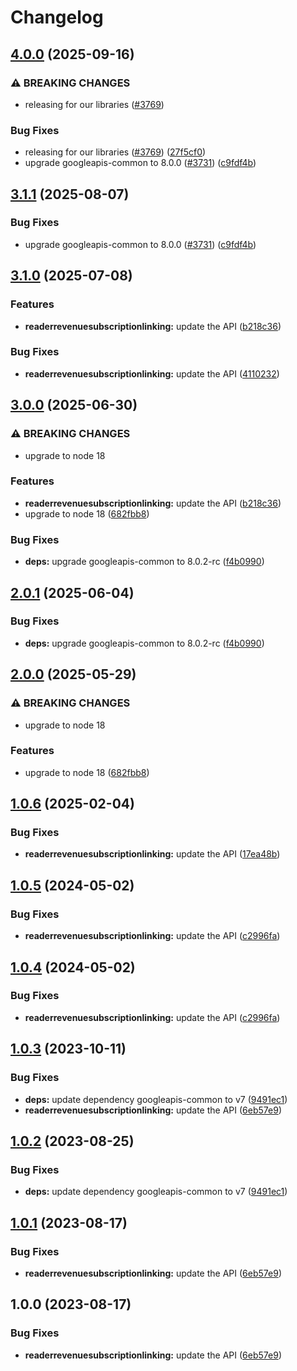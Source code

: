 # Changelog

## [4.0.0](https://github.com/googleapis/google-api-nodejs-client/compare/readerrevenuesubscriptionlinking-v3.1.0...readerrevenuesubscriptionlinking-v4.0.0) (2025-09-16)


### ⚠ BREAKING CHANGES

* releasing for our libraries ([#3769](https://github.com/googleapis/google-api-nodejs-client/issues/3769))

### Bug Fixes

* releasing for our libraries ([#3769](https://github.com/googleapis/google-api-nodejs-client/issues/3769)) ([27f5cf0](https://github.com/googleapis/google-api-nodejs-client/commit/27f5cf0a0190a5e8e8bf970f7a7cf77c409f093e))
* upgrade googleapis-common to 8.0.0  ([#3731](https://github.com/googleapis/google-api-nodejs-client/issues/3731)) ([c9fdf4b](https://github.com/googleapis/google-api-nodejs-client/commit/c9fdf4b34d6c9bcf608eee35dd281d4680be9797))

## [3.1.1](https://github.com/googleapis/google-api-nodejs-client/compare/readerrevenuesubscriptionlinking-v3.1.0...readerrevenuesubscriptionlinking-v3.1.1) (2025-08-07)


### Bug Fixes

* upgrade googleapis-common to 8.0.0  ([#3731](https://github.com/googleapis/google-api-nodejs-client/issues/3731)) ([c9fdf4b](https://github.com/googleapis/google-api-nodejs-client/commit/c9fdf4b34d6c9bcf608eee35dd281d4680be9797))

## [3.1.0](https://github.com/googleapis/google-api-nodejs-client/compare/readerrevenuesubscriptionlinking-v3.0.0...readerrevenuesubscriptionlinking-v3.1.0) (2025-07-08)


### Features

* **readerrevenuesubscriptionlinking:** update the API ([b218c36](https://github.com/googleapis/google-api-nodejs-client/commit/b218c36bfd5e8d33ee6ca1ca081f21d13e5531c7))


### Bug Fixes

* **readerrevenuesubscriptionlinking:** update the API ([4110232](https://github.com/googleapis/google-api-nodejs-client/commit/411023209754ac77af9f33f58839a074c9ec9941))

## [3.0.0](https://github.com/googleapis/google-api-nodejs-client/compare/readerrevenuesubscriptionlinking-v2.0.1...readerrevenuesubscriptionlinking-v3.0.0) (2025-06-30)


### ⚠ BREAKING CHANGES

* upgrade to node 18

### Features

* **readerrevenuesubscriptionlinking:** update the API ([b218c36](https://github.com/googleapis/google-api-nodejs-client/commit/b218c36bfd5e8d33ee6ca1ca081f21d13e5531c7))
* upgrade to node 18 ([682fbb8](https://github.com/googleapis/google-api-nodejs-client/commit/682fbb869189ae92b3e9a194d37d0548af0c1f92))


### Bug Fixes

* **deps:** upgrade googleapis-common to 8.0.2-rc ([f4b0990](https://github.com/googleapis/google-api-nodejs-client/commit/f4b099071040cfbcfe4a2e7d487d45ee93b369e0))

## [2.0.1](https://github.com/googleapis/google-api-nodejs-client/compare/readerrevenuesubscriptionlinking-v2.0.0...readerrevenuesubscriptionlinking-v2.0.1) (2025-06-04)


### Bug Fixes

* **deps:** upgrade googleapis-common to 8.0.2-rc ([f4b0990](https://github.com/googleapis/google-api-nodejs-client/commit/f4b099071040cfbcfe4a2e7d487d45ee93b369e0))

## [2.0.0](https://github.com/googleapis/google-api-nodejs-client/compare/readerrevenuesubscriptionlinking-v1.0.6...readerrevenuesubscriptionlinking-v2.0.0) (2025-05-29)


### ⚠ BREAKING CHANGES

* upgrade to node 18

### Features

* upgrade to node 18 ([682fbb8](https://github.com/googleapis/google-api-nodejs-client/commit/682fbb869189ae92b3e9a194d37d0548af0c1f92))

## [1.0.6](https://github.com/googleapis/google-api-nodejs-client/compare/readerrevenuesubscriptionlinking-v1.0.5...readerrevenuesubscriptionlinking-v1.0.6) (2025-02-04)


### Bug Fixes

* **readerrevenuesubscriptionlinking:** update the API ([17ea48b](https://github.com/googleapis/google-api-nodejs-client/commit/17ea48b0c58645bf49394a24b59d6ae80fc992e2))

## [1.0.5](https://github.com/googleapis/google-api-nodejs-client/compare/readerrevenuesubscriptionlinking-v1.0.4...readerrevenuesubscriptionlinking-v1.0.5) (2024-05-02)


### Bug Fixes

* **readerrevenuesubscriptionlinking:** update the API ([c2996fa](https://github.com/googleapis/google-api-nodejs-client/commit/c2996fac1a3f5c48fa0a0be9fa2b8b070f0e0a66))

## [1.0.4](https://github.com/googleapis/google-api-nodejs-client/compare/readerrevenuesubscriptionlinking-v1.0.3...readerrevenuesubscriptionlinking-v1.0.4) (2024-05-02)


### Bug Fixes

* **readerrevenuesubscriptionlinking:** update the API ([c2996fa](https://github.com/googleapis/google-api-nodejs-client/commit/c2996fac1a3f5c48fa0a0be9fa2b8b070f0e0a66))

## [1.0.3](https://github.com/googleapis/google-api-nodejs-client/compare/readerrevenuesubscriptionlinking-v1.0.2...readerrevenuesubscriptionlinking-v1.0.3) (2023-10-11)


### Bug Fixes

* **deps:** update dependency googleapis-common to v7 ([9491ec1](https://github.com/googleapis/google-api-nodejs-client/commit/9491ec1cdc3c413e7d73edcfcd59cf5c28a7c855))
* **readerrevenuesubscriptionlinking:** update the API ([6eb57e9](https://github.com/googleapis/google-api-nodejs-client/commit/6eb57e9d2f064c55eade9ced36583a7f03c007df))

## [1.0.2](https://github.com/googleapis/google-api-nodejs-client/compare/readerrevenuesubscriptionlinking-v1.0.1...readerrevenuesubscriptionlinking-v1.0.2) (2023-08-25)


### Bug Fixes

* **deps:** update dependency googleapis-common to v7 ([9491ec1](https://github.com/googleapis/google-api-nodejs-client/commit/9491ec1cdc3c413e7d73edcfcd59cf5c28a7c855))

## [1.0.1](https://github.com/googleapis/google-api-nodejs-client/compare/readerrevenuesubscriptionlinking-v1.0.0...readerrevenuesubscriptionlinking-v1.0.1) (2023-08-17)


### Bug Fixes

* **readerrevenuesubscriptionlinking:** update the API ([6eb57e9](https://github.com/googleapis/google-api-nodejs-client/commit/6eb57e9d2f064c55eade9ced36583a7f03c007df))

## 1.0.0 (2023-08-17)


### Bug Fixes

* **readerrevenuesubscriptionlinking:** update the API ([6eb57e9](https://github.com/googleapis/google-api-nodejs-client/commit/6eb57e9d2f064c55eade9ced36583a7f03c007df))
